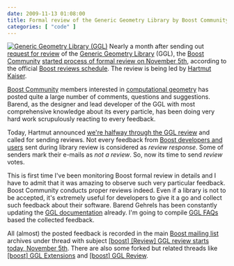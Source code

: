 ```yaml
---
date: 2009-11-13 01:08:00
title: Formal review of the Generic Geometry Library by Boost Community
categories: [ "code" ]
---
```


[![Generic Geometry Library (GGL)](/images/logos/ggl-logo.png)](http://trac.osgeo.org/ggl/) Nearly a month after sending out [request for review](/?p=1232) of the [Generic Geometry Library](http://trac.osgeo.org/ggl/) (GGL), the [Boost Community](http://www.boost.org/) [started process of formal review on November 5th](http://lists.boost.org/Archives/boost/2009/11/157963.php), according to the official [Boost reviews schedule]( ). The review is being led by [Hartmut Kaiser](http://beta.boost.org/users/people/hartmut_kaiser.html).





[Boost Community](http://lists.boost.org) members interested in [computational geometry](http://en.wikipedia.org/wiki/Joseph_O%27Rourke_%28professor%29) has posted quite a large number of comments, questions and suggestions. Barend, as the designer and lead developer of the GGL with most comprehensive knowledge about its every particle, has been doing very hard work scrupulously reacting to every feedback.





Today, Hartmut announced [we're halfway through the GGL review](http://lists.boost.org/Archives/boost/2009/11/158331.php) and called for sending reviews. Not every feedback from [Boost developers and users](http://www.boostcon.com/) sent during library review is considered as _review response_. Some of senders mark their e-mails as _not a review_. So, now its time to send _review_ votes.





This is first time I've been monitoring Boost formal review in details and I have to admit that it was amazing to observe such very particular feedback. Boost Community conducts proper reviews indeed. Even if a library is not to be accepted, it's extremely useful for developers to give it a go and collect such feedback about their software. Barend Gehrels has been constantly updating the [GGL documentation](http://geometrylibrary.geodan.nl/formal_review/) already. I'm going to compile [GGL FAQs](http://trac.osgeo.org/ggl/wiki/FAQ) based the collected feedback.





All (almost) the posted feedback is recorded in the main [Boost mailing list](http://lists.boost.org/Archives/boost/) archives under thread with subject [[boost] [Review] GGL review starts today, November 5th](http://lists.boost.org/Archives/boost/2009/11/index.php). There are also some forked but related threads like [[boost] GGL Extensions](http://lists.boost.org/Archives/boost/2009/11/158232.php) and [[boost] GGL Review](http://lists.boost.org/Archives/boost/2009/11/158231.php).
